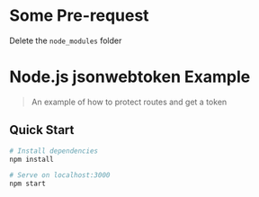 # Some Pre-request
Delete the `node_modules` folder

# Node.js jsonwebtoken Example

> An example of how to protect routes and get a token

## Quick Start

``` bash
# Install dependencies
npm install

# Serve on localhost:3000
npm start
```
